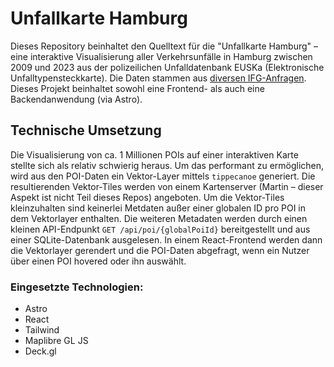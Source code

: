 # Unfallkarte Hamburg

Dieses Repository beinhaltet den Quelltext für die "Unfallkarte Hamburg" – eine interaktive Visualisierung aller Verkehrsunfälle in Hamburg zwischen 2009 und 2023 aus der polizeilichen Unfalldatenbank EUSKa (Elektronische Unfalltypensteckkarte). Die Daten stammen aus [diversen IFG-Anfragen](https://github.com/pReya/unfallkarte-hamburg-daten). Dieses Projekt beinhaltet sowohl eine Frontend- als auch eine Backendanwendung (via Astro).

## Technische Umsetzung
Die Visualisierung von ca. 1 Millionen POIs auf einer interaktiven Karte stellte sich als relativ schwierig heraus. Um das performant zu ermöglichen, wird aus den POI-Daten ein Vektor-Layer mittels `tippecanoe` generiert. Die resultierenden Vektor-Tiles werden von einem Kartenserver (Martin – dieser Aspekt ist nicht Teil dieses Repos) angeboten. Um die Vektor-Tiles kleinzuhalten sind keinerlei Metdaten außer einer globalen ID pro POI in dem Vektorlayer enthalten. Die weiteren Metadaten werden durch einen kleinen API-Endpunkt `GET /api/poi/{globalPoiId}` bereitgestellt und aus einer SQLite-Datenbank ausgelesen. In einem React-Frontend werden dann die Vektorlayer gerendert und die POI-Daten abgefragt, wenn ein Nutzer über einen POI hovered oder ihn auswählt.

### Eingesetzte Technologien:
- Astro
- React
- Tailwind
- Maplibre GL JS
- Deck.gl